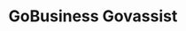 ---
layout: homepage
title: GoBusiness Govassist
description: For Singapore Businesses
image: /images/
permalink: /
notification: 
sections:
    - hero:
        title: Successful Businesses in Singapore
        subtitle: Understanding business needs and allowing transactions with all government agencies in a simple, streamlined and speedy manner. 
        background: /images/govassist-hero-banner.jpg
        button: Get started with E-adviser
        url: https://ea-staging.l1t.molb.gov.sg/#/ 
        key_highlights:
        - title: Gobusiness Licensing
          url: https://www.gobusiness.gov.sg/licences
          description: Freely select and apply for the licences you need with the Guided Journey or Self-Service feature
        - title: E-adviser
          url: https://gb-assist-staging.netlify.app/growsj/gov-assist/
          description: Learn about relevant Government assistance for your business needs
        - title: Productivity Solutions Grant
          url: https://gb-assist-staging.netlify.app/growsj/psg/
          description: PSG supports companies in the adoption of pre-scoped IT solutions and equipment that enhances productivity
        - title: Gebiz Alerts
          url: 
          description: Be informed about the latest Government contracts
---